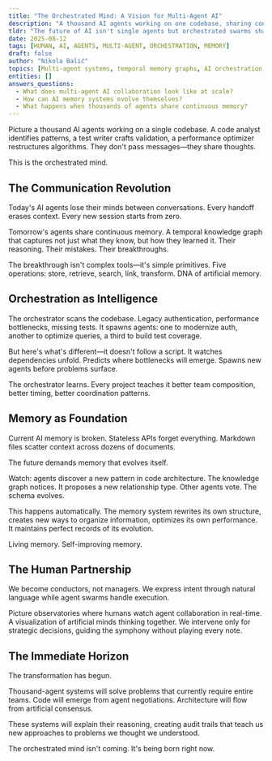 ```yaml
---
title: "The Orchestrated Mind: A Vision for Multi-Agent AI"
description: "A thousand AI agents working on one codebase, sharing continuous memory and orchestrated intelligence."
tldr: "The future of AI isn't single agents but orchestrated swarms sharing temporal memory graphs. Picture agents that don't pass messages but share thoughts, with orchestrators that predict bottlenecks before they surface and memory systems that evolve themselves."
date: 2025-08-12
tags: [HUMAN, AI, AGENTS, MULTI-AGENT, ORCHESTRATION, MEMORY]
draft: false
author: "Nikola Balić"
topics: [Multi-agent systems, temporal memory graphs, AI orchestration, agent collaboration, self-improving memory]
entities: []
answers_questions:
  - What does multi-agent AI collaboration look like at scale?
  - How can AI memory systems evolve themselves?
  - What happens when thousands of agents share continuous memory?
---
```


Picture a thousand AI agents working on a single codebase. A code analyst identifies patterns, a test writer crafts validation, a performance optimizer restructures algorithms. They don't pass messages—they share thoughts.

This is the orchestrated mind.

## The Communication Revolution

Today's AI agents lose their minds between conversations. Every handoff erases context. Every new session starts from zero.

Tomorrow's agents share continuous memory. A temporal knowledge graph that captures not just what they know, but how they learned it. Their reasoning. Their mistakes. Their breakthroughs.

The breakthrough isn't complex tools—it's simple primitives. Five operations: store, retrieve, search, link, transform. DNA of artificial memory.

## Orchestration as Intelligence

The orchestrator scans the codebase. Legacy authentication, performance bottlenecks, missing tests. It spawns agents: one to modernize auth, another to optimize queries, a third to build test coverage.

But here's what's different—it doesn't follow a script. It watches dependencies unfold. Predicts where bottlenecks will emerge. Spawns new agents before problems surface.

The orchestrator learns. Every project teaches it better team composition, better timing, better coordination patterns.

## Memory as Foundation

Current AI memory is broken. Stateless APIs forget everything. Markdown files scatter context across dozens of documents.

The future demands memory that evolves itself.

Watch: agents discover a new pattern in code architecture. The knowledge graph notices. It proposes a new relationship type. Other agents vote. The schema evolves.

This happens automatically. The memory system rewrites its own structure, creates new ways to organize information, optimizes its own performance. It maintains perfect records of its evolution.

Living memory. Self-improving memory.

## The Human Partnership

We become conductors, not managers. We express intent through natural language while agent swarms handle execution.

Picture observatories where humans watch agent collaboration in real-time. A visualization of artificial minds thinking together. We intervene only for strategic decisions, guiding the symphony without playing every note.

## The Immediate Horizon

The transformation has begun.

Thousand-agent systems will solve problems that currently require entire teams. Code will emerge from agent negotiations. Architecture will flow from artificial consensus.

These systems will explain their reasoning, creating audit trails that teach us new approaches to problems we thought we understood.

The orchestrated mind isn't coming. It's being born right now.